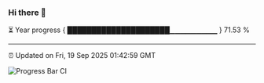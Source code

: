 ### Hi there 👋

⏳ Year progress { █████████████████████▁▁▁▁▁▁▁▁▁ } 71.53 %

---

⏰ Updated on Fri, 19 Sep 2025 01:42:59 GMT

![Progress Bar CI](https://github.com/liununu/liununu/workflows/Progress%20Bar%20CI/badge.svg)
